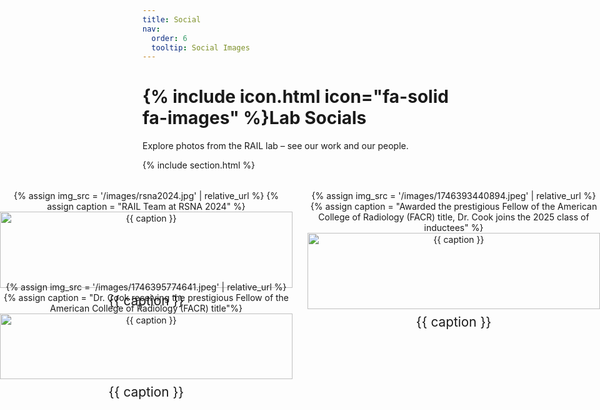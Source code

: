 ```yaml
---
title: Social
nav:
  order: 6
  tooltip: Social Images
---
```


# {% include icon.html icon="fa-solid fa-images" %}Lab Socials

Explore photos from the RAIL lab – see our work and our people.

{% include section.html %}

<div class="gallery">

  <figure>
    {% assign img_src = '/images/rsna2024.jpg' | relative_url %}
    {% assign caption = "RAIL Team at RSNA 2024" %}
    <a href="{{ img_src }}" data-lightbox="social-gallery" data-title="{{ caption }}">
      <img src="{{ img_src }}" alt="{{ caption }}">
    </a>
    <figcaption>{{ caption }}</figcaption>
  </figure>

  <figure>
    {% assign img_src = '/images/1746393440894.jpeg' | relative_url %}
    {% assign caption = "Awarded the prestigious Fellow of the American College of Radiology (FACR) title, Dr. Cook joins the 2025 class of inductees" %}
    <a href="{{ img_src }}" data-lightbox="social-gallery" data-title="{{ caption }}">
      <img src="{{ img_src }}" alt="{{ caption }}">
    </a>
    <figcaption>{{ caption }}</figcaption>
  </figure>

  <figure>
    {% assign img_src = '/images/1746395774641.jpeg' | relative_url %}
    {% assign caption = "Dr. Cook receiving the prestigious Fellow of the American College of Radiology (FACR) title"%}
    <a href="{{ img_src }}" data-lightbox="social-gallery" data-title="{{ caption }}">
      <img src="{{ img_src }}" alt="{{ caption }}">
    </a>
    <figcaption>{{ caption }}</figcaption>
  </figure>



  <!-- <figure>
    {% assign img_src = '/images/rsna2024.jpg' | relative_url %}
    {% assign caption = "RAIL Team at RSNA 2024" %}
    <a href="{{ img_src }}" data-lightbox="social-gallery" data-title="{{ caption }}">
      <img src="{{ img_src }}" alt="{{ caption }}">
    </a>
    <figcaption>{{ caption }}</figcaption>
  </figure>

  <figure>
    {% assign img_src = '/images/rsna2024.jpg' | relative_url %}
    {% assign caption = "RAIL Team at RSNA 2024" %}
    <a href="{{ img_src }}" data-lightbox="social-gallery" data-title="{{ caption }}">
      <img src="{{ img_src }}" alt="{{ caption }}">
    </a>
    <figcaption>{{ caption }}</figcaption>
  </figure>

  <figure>
    {% assign img_src = '/images/rsna2024.jpg' | relative_url %}
    {% assign caption = "RAIL Team at RSNA 2024" %}
    <a href="{{ img_src }}" data-lightbox="social-gallery" data-title="{{ caption }}">
      <img src="{{ img_src }}" alt="{{ caption }}">
    </a>
    <figcaption>{{ caption }}</figcaption>
  </figure>

  <figure>
    {% assign img_src = '/images/rsna2024.jpg' | relative_url %}
    {% assign caption = "RAIL Team at RSNA 2024" %}
    <a href="{{ img_src }}" data-lightbox="social-gallery" data-title="{{ caption }}">
      <img src="{{ img_src }}" alt="{{ caption }}">
    </a>
    <figcaption>{{ caption }}</figcaption>
  </figure> -->

</div>

<style>
/* Updated gallery styling */
.gallery {
  display: grid;
  /* Default: 1 column for small screens */
  grid-template-columns: 1fr;
  gap: 1.5rem; /* Spacing between images */
  margin-top: 2rem;
  width: 100vw;
  position: relative;
  left: 50%;
  transform: translateX(-50%);
  padding-left: 1rem;
  padding-right: 1rem;
}

/* Medium screens: 2 columns */
@media (min-width: 600px) {
  .gallery {
    grid-template-columns: repeat(2, 1fr);
  }
}

/* Large screens: 3 columns */
@media (min-width: 992px) {
  .gallery {
    grid-template-columns: repeat(3, 1fr);
  }
}

.gallery figure {
  margin: 0; /* Remove default figure margin */
  text-align: center;
}

.gallery img {
  width: 100%; /* Make image fill the grid column */
  height: auto; /* Maintain aspect ratio */
  display: block; /* Remove extra space below image */
  border: 1px solid var(--light-gray); /* Optional border */
  border-radius: var(--rounded); /* Use theme rounding */
}

.gallery figcaption {
  font-size: 1.3rem;
  margin-top: 0.5rem;
  color: var(--black);
}
</style>